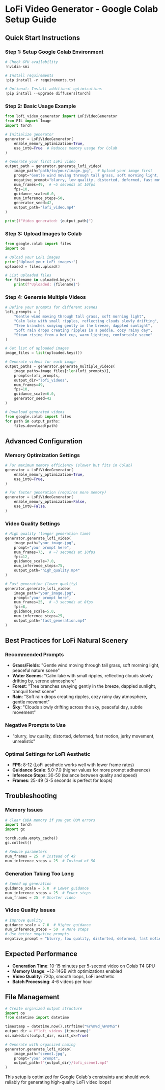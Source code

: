 # LoFi Video Generator - Google Colab Setup Guide

## Quick Start Instructions

### Step 1: Setup Google Colab Environment

```python
# Check GPU availability
!nvidia-smi

# Install requirements
!pip install -r requirements.txt

# Optional: Install additional optimizations
!pip install --upgrade diffusers[torch]
```

### Step 2: Basic Usage Example

```python
from lofi_video_generator import LoFiVideoGenerator
from PIL import Image
import torch

# Initialize generator
generator = LoFiVideoGenerator(
    enable_memory_optimization=True,
    use_int8=True  # Reduces memory usage for Colab
)

# Generate your first LoFi video
output_path = generator.generate_lofi_video(
    image_path="path/to/your/image.jpg",  # Upload your image first
    prompt="Gentle wind moving through tall grass, soft morning light, peaceful nature scene",
    negative_prompt="blurry, low quality, distorted, deformed, fast motion",
    num_frames=49,  # ~5 seconds at 10fps
    fps=10,
    guidance_scale=6.0,
    num_inference_steps=50,
    generator_seed=42,
    output_path="lofi_video.mp4"
)

print(f"Video generated: {output_path}")
```

### Step 3: Upload Images to Colab

```python
from google.colab import files
import os

# Upload your LoFi images
print("Upload your LoFi images:")
uploaded = files.upload()

# List uploaded files
for filename in uploaded.keys():
    print(f"Uploaded: {filename}")
```

### Step 4: Generate Multiple Videos

```python
# Define your prompts for different scenes
lofi_prompts = [
    "Gentle wind moving through tall grass, soft morning light",
    "Calm lake with small ripples, reflecting clouds slowly drifting",
    "Tree branches swaying gently in the breeze, dappled sunlight",
    "Soft rain drops creating ripples in a puddle, cozy rainy day",
    "Steam rising from a hot cup, warm lighting, comfortable scene"
]

# Get list of uploaded images
image_files = list(uploaded.keys())

# Generate videos for each image
output_paths = generator.generate_multiple_videos(
    image_paths=image_files[:len(lofi_prompts)],
    prompts=lofi_prompts,
    output_dir="lofi_videos",
    num_frames=49,
    fps=10,
    guidance_scale=6.0,
    generator_seed=42
)

# Download generated videos
from google.colab import files
for path in output_paths:
    files.download(path)
```

## Advanced Configuration

### Memory Optimization Settings

```python
# For maximum memory efficiency (slower but fits in Colab)
generator = LoFiVideoGenerator(
    enable_memory_optimization=True,
    use_int8=True,
)

# For faster generation (requires more memory)
generator = LoFiVideoGenerator(
    enable_memory_optimization=False,
    use_int8=False,
)
```

### Video Quality Settings

```python
# High quality (longer generation time)
generator.generate_lofi_video(
    image_path="your_image.jpg",
    prompt="your prompt here",
    num_frames=73,  # ~7 seconds at 10fps
    fps=12,
    guidance_scale=7.0,
    num_inference_steps=75,
    output_path="high_quality.mp4"
)

# Fast generation (lower quality)
generator.generate_lofi_video(
    image_path="your_image.jpg",
    prompt="your prompt here",
    num_frames=25,  # ~3 seconds at 8fps
    fps=8,
    guidance_scale=5.0,
    num_inference_steps=25,
    output_path="fast_generation.mp4"
)
```

## Best Practices for LoFi Natural Scenery

### Recommended Prompts

- **Grass/Fields**: "Gentle wind moving through tall grass, soft morning light, peaceful nature scene"
- **Water Scenes**: "Calm lake with small ripples, reflecting clouds slowly drifting by, serene atmosphere"
- **Forest**: "Tree branches swaying gently in the breeze, dappled sunlight, tranquil forest scene"
- **Rain**: "Soft rain drops creating ripples, cozy rainy day atmosphere, gentle movement"
- **Sky**: "Clouds slowly drifting across the sky, peaceful day, subtle movement"

### Negative Prompts to Use

- "blurry, low quality, distorted, deformed, fast motion, jerky movement, unrealistic"

### Optimal Settings for LoFi Aesthetic

- **FPS**: 8-12 (LoFi aesthetic works well with lower frame rates)
- **Guidance Scale**: 5.0-7.0 (higher values for more prompt adherence)
- **Inference Steps**: 30-50 (balance between quality and speed)
- **Frames**: 25-49 (3-5 seconds is perfect for loops)

## Troubleshooting

### Memory Issues

```python
# Clear CUDA memory if you get OOM errors
import torch
import gc

torch.cuda.empty_cache()
gc.collect()

# Reduce parameters
num_frames = 25  # Instead of 49
num_inference_steps = 25  # Instead of 50
```

### Generation Taking Too Long

```python
# Speed up generation
guidance_scale = 5.0  # Lower guidance
num_inference_steps = 25  # Fewer steps
num_frames = 25  # Shorter video
```

### Video Quality Issues

```python
# Improve quality
guidance_scale = 7.0  # Higher guidance
num_inference_steps = 50  # More steps
# Use better negative prompts
negative_prompt = "blurry, low quality, distorted, deformed, fast motion, jerky movement"
```

## Expected Performance

- **Generation Time**: 10-15 minutes per 5-second video on Colab T4 GPU
- **Memory Usage**: ~12-14GB with optimizations enabled
- **Video Quality**: 720p, smooth loops, LoFi aesthetic
- **Batch Processing**: 4-6 videos per hour

## File Management

```python
# Create organized output structure
import os
from datetime import datetime

timestamp = datetime.now().strftime("%Y%m%d_%H%M%S")
output_dir = f"lofi_videos_{timestamp}"
os.makedirs(output_dir, exist_ok=True)

# Generate with organized naming
generator.generate_lofi_video(
    image_path="scene1.jpg",
    prompt="your prompt",
    output_path=f"{output_dir}/lofi_scene1.mp4"
)
```

This setup is optimized for Google Colab's constraints and should work reliably for generating high-quality LoFi video loops!